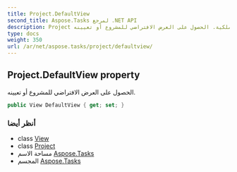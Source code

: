 ```yaml
---
title: Project.DefaultView
second_title: Aspose.Tasks لمرجع .NET API
description: Project ملكية. الحصول على العرض الافتراضي للمشروع أو تعيينه.
type: docs
weight: 350
url: /ar/net/aspose.tasks/project/defaultview/
---
```

## Project.DefaultView property

الحصول على العرض الافتراضي للمشروع أو تعيينه.

```csharp
public View DefaultView { get; set; }
```

### أنظر أيضا

* class [View](../../view/)
* class [Project](../)
* مساحة الاسم [Aspose.Tasks](../../project/)
* المجسم [Aspose.Tasks](../../../)


